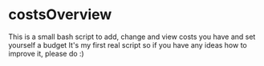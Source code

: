 # costsOverview
This is a small bash script to add, change and view costs you have and set yourself a budget
It's my first real script so if you have any ideas how to improve it, please do :)
